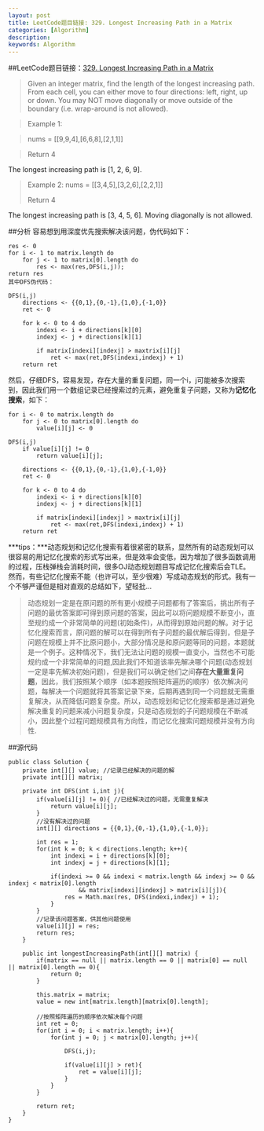 ```yaml
---
layout: post
title: LeetCode题目链接: 329. Longest Increasing Path in a Matrix
categories: [Algorithm]
description: 
keywords: Algorithm
---
```


##LeetCode题目链接：[329. Longest Increasing Path in a Matrix](https://leetcode.com/problems/longest-increasing-path-in-a-matrix/)
>Given an integer matrix, find the length of the longest increasing path.
From each cell, you can either move to four directions: left, right, up or down. You may NOT move diagonally or move outside of the boundary (i.e. wrap-around is not allowed).

>Example 1:

>nums = [[9,9,4],[6,6,8],[2,1,1]]

>Return 4
>
The longest increasing path is [1, 2, 6, 9].

>Example 2:
>nums = [[3,4,5],[3,2,6],[2,2,1]]
>
>Return 4
>
The longest increasing path is [3, 4, 5, 6]. Moving diagonally is not allowed.

##分析
容易想到用深度优先搜索解决该问题，伪代码如下：

```
res <- 0
for i <- 1 to matrix.length do
	for j <- 1 to matrix[0].length do
		res <- max(res,DFS(i,j));
return res
其中DFS伪代码：

DFS(i,j) 
    directions <- {{0,1},{0,-1},{1,0},{-1,0}}
	ret <- 0

	for k <- 0 to 4 do
		indexi <- i + directions[k][0]
		indexj <- j + directions[k][1]

		if matrix[indexi][indexj] > maxtrix[i][j]
			ret <- max(ret,DFS(indexi,indexj) + 1)
	return ret 
```

然后，仔细DFS，容易发现，存在大量的重复问题，同一个i，j可能被多次搜索到，因此我们用一个数组记录已经搜索过的元素，避免重复子问题，又称为**记忆化搜索**，如下：


```
for i <- 0 to matrix.length do
	for j <- 0 to matrix[0].length do
		value[i][j] <- 0

DFS(i,j) 
	if value[i][j] != 0
		return value[i][j];

    directions <- {{0,1},{0,-1},{1,0},{-1,0}}
	ret <- 0

	for k <- 0 to 4 do
		indexi <- i + directions[k][0]
		indexj <- j + directions[k][1]

		if matrix[indexi][indexj] > maxtrix[i][j]
			ret <- max(ret,DFS(indexi,indexj) + 1)
	return ret 
```

***tips：***动态规划和记忆化搜索有着很紧密的联系，显然所有的动态规划可以很容易的用记忆化搜索的形式写出来，但是效率会变低，因为增加了很多函数调用的过程，压栈弹栈会消耗时间，很多OJ动态规划题目写成记忆化搜索后会TLE。然而，有些记忆化搜索不能（也许可以，至少很难）写成动态规划的形式。我有一个不够严谨但是相对直观的总结如下，望轻批...

>动态规划一定是在原问题的所有更小规模子问题都有了答案后，挑出所有子问题的最优答案即可得到原问题的答案，因此可以将问题规模不断变小，直至规约成一个非常简单的问题(初始条件)，从而得到原始问题的解。对于记忆化搜索而言，原问题的解可以在得到所有子问题的最优解后得到，但是子问题在规模上并不比原问题小，大部分情况是和原问题等同的问题，本题就是一个例子。这种情况下，我们无法让问题的规模一直变小，当然也不可能规约成一个非常简单的问题,因此我们不知道该率先解决哪个问题(动态规划一定是率先解决初始问题)，但是我们可以确定他们之间**存在大量重复问题**，因此，我们按照某个顺序（如本题按照矩阵遍历的顺序）依次解决问题，每解决一个问题就将其答案记录下来，后期再遇到同一个问题就无需重复解决，从而降低问题复杂度。所以，动态规划和记忆化搜索都是通过避免解决重复的问题来减小问题复杂度，只是动态规划的子问题规模在不断减小，因此整个过程问题规模具有方向性，而记忆化搜索问题规模并没有方向性. 


##源代码

```
public class Solution {
	private int[][] value; //记录已经解决的问题的解
	private int[][] matrix;
	
	private int DFS(int i,int j){
		if(value[i][j] != 0){ //已经解决过的问题，无需重复解决
			return value[i][j];
		}
		//没有解决过的问题
		int[][] directions = {{0,1},{0,-1},{1,0},{-1,0}};
		
		int res = 1;
		for(int k = 0; k < directions.length; k++){
			int indexi = i + directions[k][0];
			int indexj = j + directions[k][1];
			
			if(indexi >= 0 && indexi < matrix.length && indexj >= 0 && indexj < matrix[0].length 
					&& matrix[indexi][indexj] > matrix[i][j]){
				res = Math.max(res, DFS(indexi,indexj) + 1);
			}
		}
		//记录该问题答案，供其他问题使用
		value[i][j] = res;
		return res;
	}
	
    public int longestIncreasingPath(int[][] matrix) {
    	if(matrix == null || matrix.length == 0 || matrix[0] == null || matrix[0].length == 0){
    		return 0;
    	}
    	
    	this.matrix = matrix;
    	value = new int[matrix.length][matrix[0].length];
    	
    	//按照矩阵遍历的顺序依次解决每个问题
    	int ret = 0;
    	for(int i = 0; i < matrix.length; i++){
    		for(int j = 0; j < matrix[0].length; j++){
    			
    			DFS(i,j);
    			
    			if(value[i][j] > ret){
    				ret = value[i][j];
    			}
    		}
    	}
    	
    	return ret;	        
    }
}
```


